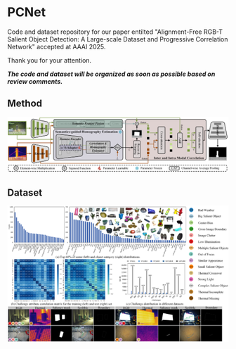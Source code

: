 # PCNet
Code and dataset repository for our paper entilted "Alignment-Free RGB-T Salient Object Detection: A Large-scale Dataset and Progressive Correlation Network" accepted at AAAI 2025.

Thank you for your attention.

***The code and dataset will be organized as soon as possible based on review comments.***

## Method

[![avatar](https://github.com/Angknpng/PCNet/raw/main/Fig/framework.png)](https://github.com/Angknpng/PCNet/blob/main/Fig/framework.png)

## Dataset

[![avatar](https://github.com/Angknpng/PCNet/raw/main/Fig/dataset.png)](https://github.com/Angknpng/PCNet/blob/main/Fig/dataset.png)

